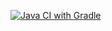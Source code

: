 [![Java CI with Gradle](https://github.com/Ne-nastye/CashBackHacker/actions/workflows/gradle.yml/badge.svg?branch=testng)](https://github.com/Ne-nastye/CashBackHacker/actions/workflows/gradle.yml)
